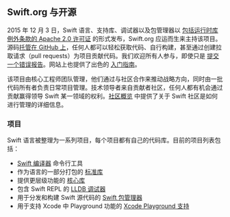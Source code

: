 ## Swift.org 与开源

2015 年 12 月 3 日，Swift 语言、支持库、调试器以及包管理器以 [包括运行时库例外条款的 Apache 2.0 许可证](/LICENSE.txt) 的形式发布，Swift.org 应运而生来主持该项目。源码[托管在 GitHub 上](http://github.com/apple)，任何人都可以轻松获取代码、自行构建，甚至通过创建拉取请求（pull requests）为项目贡献代码。我们欢迎所有人参与，即使只是 [提交一个错误报告](/contributing/#reporting-bugs)。网站上也提供了出色的 [入门指南](/getting-started/)。

该项目由核心工程师团队管理，他们通过与社区合作来推动战略方向，同时由一批代码所有者负责日常项目管理。技术领导者来自贡献者社区，任何人都有机会通过贡献赢得领导 Swift 某一领域的权利。[社区概览](/community/) 中提供了关于 Swift 社区是如何进行管理的详细信息。

### 项目

Swift 语言被整理为一系列项目，每个项目都有自己的代码库。目前的项目列表包括：

* [Swift 编译器](/documentation/swift-compiler/) 命令行工具
* 作为语言的一部分打包的 [标准库](/documentation/standard-library/)
* 提供更层级功能的 [核心库](/documentation/core-libraries/)
* 包含 Swift REPL 的 [LLDB 调试器](/documentation/lldb/)
* 用于分发和构建 Swift 源代码的 [Swift 包管理器](/documentation/package-manager/)
* 用于支持 Xcode 中 Playground 功能的 [Xcode Playground 支持](/documentation/lldb/#xcode-playground-support)
